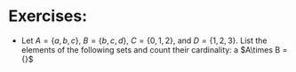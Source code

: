 # Exercises:
- Let $A=\{a,b,c\},\ B=\{b,c,d\},\ C=\{0,1,2\},$ and $D=\{1,2,3\}.$ List the elements of the following sets and count their cardinality:
  a $A\times B = \{}$